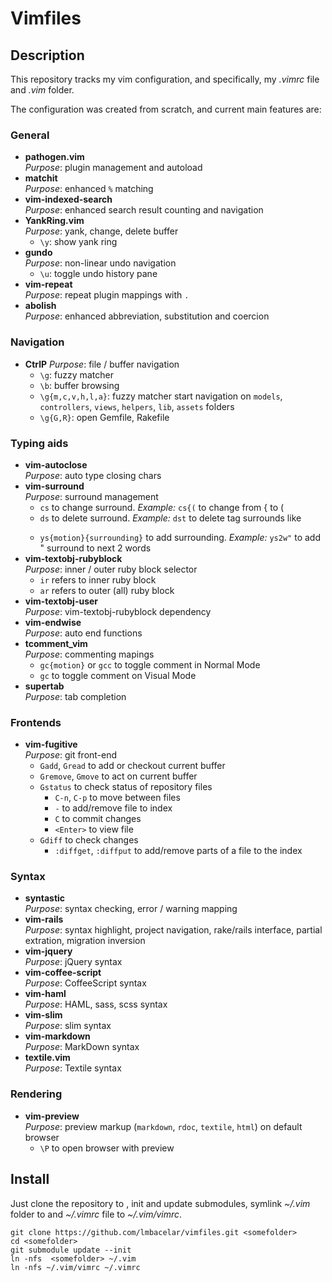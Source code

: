 # Vimfiles

## Description
This repository tracks my vim configuration, and specifically, my _.vimrc_ file and _.vim_ folder.

The configuration was created from scratch, and current main features are:

### General
* __pathogen.vim__  
_Purpose_: plugin management and autoload
* __matchit__  
_Purpose_: enhanced `%` matching
* __vim-indexed-search__  
_Purpose_: enhanced search result counting and navigation
* __YankRing.vim__  
_Purpose_: yank, change, delete buffer
  * `\y`: show yank ring
* __gundo__  
_Purpose_: non-linear undo navigation
  * `\u`: toggle undo history pane
* __vim-repeat__  
_Purpose_: repeat plugin mappings with `.`
* __abolish__  
_Purpose_: enhanced abbreviation, substitution and coercion

### Navigation
* __CtrlP__
_Purpose_: file / buffer navigation
  * `\g`: fuzzy matcher
  * `\b`: buffer browsing
  * `\g{m,c,v,h,l,a}`: fuzzy matcher start navigation on `models`, `controllers`, `views`, `helpers`, `lib`, `assets` folders
  * `\g{G,R}`: open Gemfile, Rakefile

### Typing aids
* __vim-autoclose__  
_Purpose_: auto type closing chars
* __vim-surround__  
_Purpose_: surround management
  * `cs` to change surround. _Example:_ `cs{(` to change from { to (
  * `ds` to delete surround. _Example:_ `dst` to delete tag surrounds like <p></p>
  * `ys{motion}{surrounding}` to add surrounding. _Example:_ `ys2w"` to add " surround to next 2 words
* __vim-textobj-rubyblock__  
_Purpose_: inner / outer ruby block selector
  * `ir` refers to inner ruby block
  * `ar` refers to outer (all) ruby block
* __vim-textobj-user__  
_Purpose_: vim-textobj-rubyblock dependency
* __vim-endwise__  
_Purpose_: auto end functions
* __tcomment_vim__  
_Purpose_: commenting mapings
  * `gc{motion}` or `gcc` to toggle comment in Normal Mode
  * `gc` to toggle comment on Visual Mode
* __supertab__  
_Purpose_: tab completion

### Frontends
* __vim-fugitive__  
_Purpose_: git front-end
  * `Gadd`, `Gread` to add or checkout current buffer
  * `Gremove`, `Gmove` to act on current buffer
  * `Gstatus` to check status of repository files
    * `C-n`, `C-p` to move between files
    * `-` to add/remove file to index
    * `C` to commit changes
    * `<Enter>` to view file
  * `Gdiff` to check changes
    * `:diffget`, `:diffput` to add/remove parts of a file to the index

### Syntax
* __syntastic__  
_Purpose_: syntax checking, error / warning mapping
* __vim-rails__  
_Purpose_: syntax highlight, project navigation, rake/rails interface, partial extration, migration inversion
* __vim-jquery__  
_Purpose_: jQuery syntax
* __vim-coffee-script__  
_Purpose_: CoffeeScript syntax
* __vim-haml__  
_Purpose_: HAML, sass, scss syntax
* __vim-slim__  
_Purpose_: slim syntax
* __vim-markdown__  
_Purpose_: MarkDown syntax
* __textile.vim__  
_Purpose_: Textile syntax

### Rendering
* __vim-preview__  
_Purpose_: preview markup (`markdown`, `rdoc`, `textile`, `html`) on default browser
  * `\P` to open browser with preview

## Install
Just clone the repository to <somefolder>, init and update submodules, symlink _~/.vim_ folder to <somefolder> and _~/.vimrc_ file to _~/.vim/vimrc_.

    git clone https://github.com/lmbacelar/vimfiles.git <somefolder>
    cd <somefolder>
    git submodule update --init
    ln -nfs  <somefolder> ~/.vim
    ln -nfs ~/.vim/vimrc ~/.vimrc
